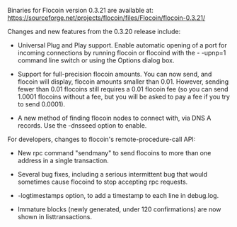 Binaries for Flocoin version 0.3.21 are available at:
  https://sourceforge.net/projects/flocoin/files/Flocoin/flocoin-0.3.21/

Changes and new features from the 0.3.20 release include:

* Universal Plug and Play support.  Enable automatic opening of a port for incoming connections by running flocoin or flocoind with the - -upnp=1 command line switch or using the Options dialog box.

* Support for full-precision flocoin amounts.  You can now send, and flocoin will display, flocoin amounts smaller than 0.01.  However, sending fewer than 0.01 flocoins still requires a 0.01 flocoin fee (so you can send 1.0001 flocoins without a fee, but you will be asked to pay a fee if you try to send 0.0001).

* A new method of finding flocoin nodes to connect with, via DNS A records. Use the -dnsseed option to enable.

For developers, changes to flocoin's remote-procedure-call API:

* New rpc command "sendmany" to send flocoins to more than one address in a single transaction.

* Several bug fixes, including a serious intermittent bug that would sometimes cause flocoind to stop accepting rpc requests. 

* -logtimestamps option, to add a timestamp to each line in debug.log.

* Immature blocks (newly generated, under 120 confirmations) are now shown in listtransactions.
